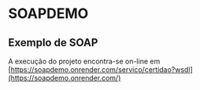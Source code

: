 # SOAPDEMO

## Exemplo de SOAP

A execução do projeto encontra-se on-line em 
[https://soapdemo.onrender.com/servico/certidao?wsdl](https://soapdemo.onrender.com/)